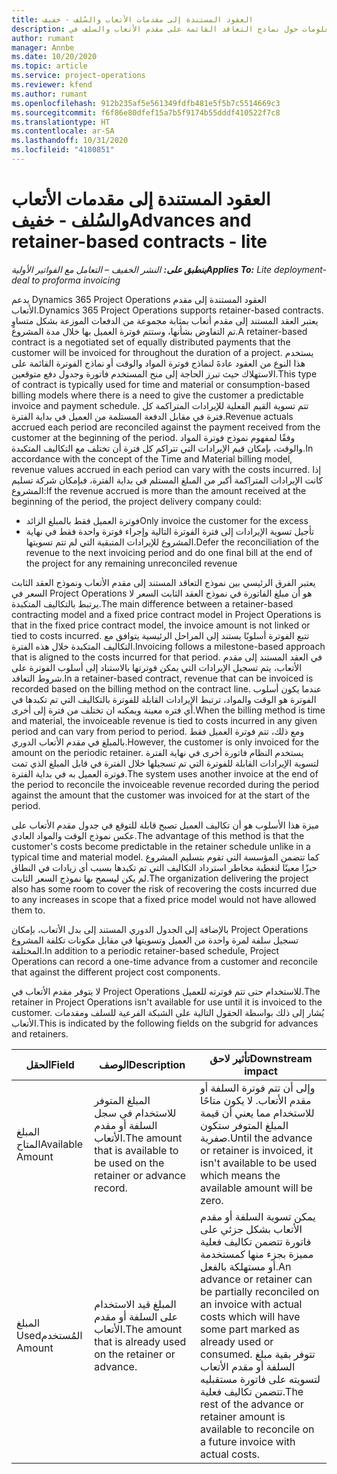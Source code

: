 ```yaml
---
title: العقود المستندة إلى مقدمات الأتعاب والسُلف - خفيف
description: يقدم هذا الموضوع معلومات حول نماذج التعاقد القائمة على مقدم الأتعاب والسلف في Project Operations.
author: rumant
manager: Annbe
ms.date: 10/20/2020
ms.topic: article
ms.service: project-operations
ms.reviewer: kfend
ms.author: rumant
ms.openlocfilehash: 912b235af5e561349fdfb481e5f5b7c5514669c3
ms.sourcegitcommit: f6f86e80dfef15a7b5f9174b55dddf410522f7c8
ms.translationtype: HT
ms.contentlocale: ar-SA
ms.lasthandoff: 10/31/2020
ms.locfileid: "4180851"
---
```

# <a name="advances-and-retainer-based-contracts---lite"></a><span data-ttu-id="ed37a-103">العقود المستندة إلى مقدمات الأتعاب والسُلف - خفيف</span><span class="sxs-lookup"><span data-stu-id="ed37a-103">Advances and retainer-based contracts - lite</span></span>


<span data-ttu-id="ed37a-104">_**ينطبق على:** النشر الخفيف – التعامل مع الفواتير الأولية_</span><span class="sxs-lookup"><span data-stu-id="ed37a-104">_**Applies To:** Lite deployment- deal to proforma invoicing_</span></span>

<span data-ttu-id="ed37a-105">يدعم Dynamics 365 Project Operations العقود المستندة إلى مقدم الأتعاب.</span><span class="sxs-lookup"><span data-stu-id="ed37a-105">Dynamics 365 Project Operations supports retainer-based contracts.</span></span> <span data-ttu-id="ed37a-106">يعتبر العقد المستند إلى مقدم أتعاب بمثابة مجموعة من الدفعات الموزعة بشكل متساوٍ تم التفاوض بشأنها، وستتم فوترة العميل بها خلال مدة المشروع.</span><span class="sxs-lookup"><span data-stu-id="ed37a-106">A retainer-based contract is a negotiated set of equally distributed payments that the customer will be invoiced for throughout the duration of a project.</span></span> <span data-ttu-id="ed37a-107">يستخدم هذا النوع من العقود عادةَ لنماذج فوترة المواد والوقت أو نماذج الفوترة القائمة على الاستهلاك حيث تبرز الحاجة إلى منح المستخدم فاتورة وجدول دفع متوقعين.</span><span class="sxs-lookup"><span data-stu-id="ed37a-107">This type of contract is typically used for time and material or consumption-based billing models where there is a need to give the customer a predictable invoice and payment schedule.</span></span> <span data-ttu-id="ed37a-108">تتم تسوية القيم الفعلية للإيرادات المتراكمة كل فترة في مقابل الدفعة المستلمة من العميل في بداية الفترة.</span><span class="sxs-lookup"><span data-stu-id="ed37a-108">Revenue actuals accrued each period are reconciled against the payment received from the customer at the beginning of the period.</span></span> <span data-ttu-id="ed37a-109">وفقًا لمفهوم نموذج فوترة المواد والوقت، بإمكان قيم الإيرادات التي تتراكم كل فترة أن تختلف مع التكاليف المتكبدة.</span><span class="sxs-lookup"><span data-stu-id="ed37a-109">In accordance with the concept of the Time and Material billing model, revenue values accrued in each period can vary with the costs incurred.</span></span> <span data-ttu-id="ed37a-110">إذا كانت الإيرادات المتراكمة أكبر من المبلغ المستلم في بداية الفترة، فبإمكان شركة تسليم المشروع:</span><span class="sxs-lookup"><span data-stu-id="ed37a-110">If the revenue accrued is more than the amount received at the beginning of the period, the project delivery company could:</span></span>

- <span data-ttu-id="ed37a-111">فوترة العميل فقط بالمبلغ الزائد</span><span class="sxs-lookup"><span data-stu-id="ed37a-111">Only invoice the customer for the excess</span></span> 
- <span data-ttu-id="ed37a-112">تأجيل تسوية الإيرادات إلى فترة الفوترة التالية وإجراء فوترة واحدة فقط في نهاية المشروع للإيرادات المتبقية التي لم تتم تسويتها.</span><span class="sxs-lookup"><span data-stu-id="ed37a-112">Defer the reconciliation of the revenue to the next invoicing period and do one final bill at the end of the project for any remaining unreconciled revenue</span></span>

<span data-ttu-id="ed37a-113">يعتبر الفرق الرئيسي بين نموذج التعاقد المستند إلى مقدم الأتعاب ونموذج العقد الثابت السعر في Project Operations هو أن مبلغ الفاتورة في نموذج العقد الثابت السعر لا يرتبط بالتكاليف المتكبدة.</span><span class="sxs-lookup"><span data-stu-id="ed37a-113">The main difference between a retainer-based contracting model and a fixed price contract model in Project Operations is that in the fixed price contract model, the invoice amount is not linked or tied to costs incurred.</span></span> <span data-ttu-id="ed37a-114">تتبع الفوترة أسلوبًا يستند إلى المراحل الرئيسية يتوافق مع التكاليف المتكبدة خلال هذه الفترة.</span><span class="sxs-lookup"><span data-stu-id="ed37a-114">Invoicing follows a milestone-based approach that is aligned to the costs incurred for that period.</span></span> <span data-ttu-id="ed37a-115">في العقد المستند إلى مقدم الأتعاب، يتم تسجيل الإيرادات التي يمكن فوترتها بالاستناد إلى أسلوب الفوترة على شروط التعاقد.</span><span class="sxs-lookup"><span data-stu-id="ed37a-115">In a retainer-based contract, revenue that can be invoiced is recorded based on the billing method on the contract line.</span></span> <span data-ttu-id="ed37a-116">عندما يكون أسلوب الفوترة هو الوقت والمواد، ترتبط الإيرادات القابلة للفوترة بالتكاليف التي تم تكبدها في أي فتره معينة ويمكنه ان تختلف من فترة إلى أخرى.</span><span class="sxs-lookup"><span data-stu-id="ed37a-116">When the billing method is time and material, the invoiceable revenue is tied to costs incurred in any given period and can vary from period to period.</span></span> <span data-ttu-id="ed37a-117">ومع ذلك، تتم فوترة العميل فقط بالمبلغ في مقدم الأتعاب الدوري.</span><span class="sxs-lookup"><span data-stu-id="ed37a-117">However, the customer is only invoiced for the amount on the periodic retainer.</span></span> <span data-ttu-id="ed37a-118">يستخدم النظام فاتورة أخرى في نهاية الفترة لتسوية الإيرادات القابلة للفوترة التي تم تسجيلها خلال الفترة في قابل المبلغ الذي تمت فوترة العميل به في بداية الفترة.</span><span class="sxs-lookup"><span data-stu-id="ed37a-118">The system uses another invoice at the end of the period to reconcile the invoiceable revenue recorded during the period against the amount that the customer was invoiced for at the start of the period.</span></span>

<span data-ttu-id="ed37a-119">ميزة هذا الأسلوب هو أن تكاليف العميل تصبح قابلة للتوقع في جدول مقدم الأتعاب على عكس نموذج الوقت والمواد العادي.</span><span class="sxs-lookup"><span data-stu-id="ed37a-119">The advantage of this method is that the customer's costs become predictable in the retainer schedule unlike in a typical time and material model.</span></span> <span data-ttu-id="ed37a-120">كما تتضمن المؤسسة التي تقوم بتسليم المشروع حيزًا معينًا لتغطية مخاطر استرداد التكاليف التي تم تكبدها بسبب أي زيادات في النطاق لم يكن ليسمح بها نموذج السعر الثابت.</span><span class="sxs-lookup"><span data-stu-id="ed37a-120">The organization delivering the project also has some room to cover the risk of recovering the costs incurred due to any increases in scope that a fixed price model would not have allowed them to.</span></span>

<span data-ttu-id="ed37a-121">بالإضافة إلى الجدول الدوري المستند إلى بدل الأتعاب، بإمكان Project Operations تسجيل سلفة لمرة واحدة من العميل وتسويتها في مقابل مكونات تكلفة المشروع المختلفة.</span><span class="sxs-lookup"><span data-stu-id="ed37a-121">In addition to a periodic retainer-based schedule, Project Operations can record a one-time advance from a customer and reconcile that against the different project cost components.</span></span>

<span data-ttu-id="ed37a-122">لا يتوفر مقدم الأتعاب في Project Operations للاستخدام حتى تتم فوترته للعميل.</span><span class="sxs-lookup"><span data-stu-id="ed37a-122">The retainer in Project Operations isn't available for use until it is invoiced to the customer.</span></span> <span data-ttu-id="ed37a-123">يُشار إلى ذلك بواسطة الحقول التالية على الشبكة الفرعية للسلف ومقدمات الأتعاب.</span><span class="sxs-lookup"><span data-stu-id="ed37a-123">This is indicated by the following fields on the subgrid for advances and retainers.</span></span>

| <span data-ttu-id="ed37a-124">الحقل</span><span class="sxs-lookup"><span data-stu-id="ed37a-124">Field</span></span> | <span data-ttu-id="ed37a-125">‏‏الوصف</span><span class="sxs-lookup"><span data-stu-id="ed37a-125">Description</span></span> | <span data-ttu-id="ed37a-126">تأثير لاحق</span><span class="sxs-lookup"><span data-stu-id="ed37a-126">Downstream impact</span></span> |
| --- | --- | --- |
| <span data-ttu-id="ed37a-127">المبلغ المتاح</span><span class="sxs-lookup"><span data-stu-id="ed37a-127">Available Amount</span></span> | <span data-ttu-id="ed37a-128">المبلغ المتوفر للاستخدام في سجل السلفة أو مقدم الأتعاب.</span><span class="sxs-lookup"><span data-stu-id="ed37a-128">The amount that is available to be used on the retainer or advance record.</span></span> | <span data-ttu-id="ed37a-129">وإلى أن تتم فوترة السلفة أو مقدم الأتعاب. لا يكون متاحًا للاستخدام مما يعني أن قيمة المبلغ المتوفر ستكون صفرية.</span><span class="sxs-lookup"><span data-stu-id="ed37a-129">Until the advance or retainer is invoiced, it isn't available to be used which means the available amount will be zero.</span></span> |
| <span data-ttu-id="ed37a-130">‏‫المبلغ المُستخدم</span><span class="sxs-lookup"><span data-stu-id="ed37a-130">Used Amount</span></span> | <span data-ttu-id="ed37a-131">المبلغ قيد الاستخدام على السلفة أو مقدم الأتعاب.</span><span class="sxs-lookup"><span data-stu-id="ed37a-131">The amount that is already used on the retainer or advance.</span></span> | <span data-ttu-id="ed37a-132">يمكن تسوية السلفة أو مقدم الأتعاب بشكل جزئي على فاتورة تتضمن تكاليف فعلية مميزة بجزء منها كمستخدمة أو مستهلكة بالفعل.</span><span class="sxs-lookup"><span data-stu-id="ed37a-132">An advance or retainer can be partially reconciled on an invoice with actual costs which will have some part marked as already used or consumed.</span></span> <span data-ttu-id="ed37a-133">تتوفر بقية مبلغ السلفة أو مقدم الأتعاب لتسويته على فاتورة مستقبليه تتضمن تكاليف فعلية.</span><span class="sxs-lookup"><span data-stu-id="ed37a-133">The rest of the advance or retainer amount is available to reconcile on a future invoice with actual costs.</span></span> |
